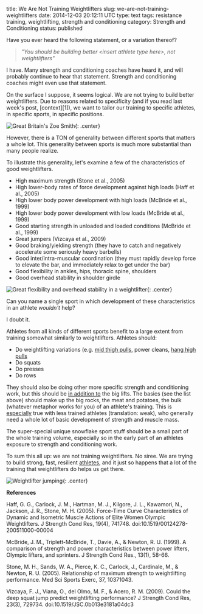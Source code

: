 title: We Are Not Training Weightlifters
slug: we-are-not-training-weightlifters
date: 2014-12-03 20:12:11 UTC
type: text
tags: resistance training, weightlifting, strength and conditioning
category: Strength and Conditioning
status: published

Have you ever heard the following statement, or a variation thereof?

> _"You should be building better <insert athlete type here\>, not weightlifters"_

I have. Many strength and conditioning coaches have heard it, and will probably continue to hear that statement. Strength and conditioning coaches might even use that statement.

On the surface I suppose, it seems logical. We are not trying to build better weightlifters. Due to reasons related to specificity (and if you read last week's post, [context][1]), we want to tailor our training to specific athletes, in specific sports, in specific positions.

![Great Britain's Zoe Smith](/2014/Great-Britains-Zoe-Smith.jpg){: .center}

However, there is a TON of generality between different sports that matters a whole lot. This generality between sports is much more substantial than many people realize.

To illustrate this generality, let's examine a few of the characteristics of good weightlifters.

 * High maximum strength (Stone et al., 2005)
 * High lower-body rates of force development against high loads (Haff et al., 2005)
 * High lower body power development with high loads (McBride et al., 1999)
 * High lower body power development with low loads (McBride et al., 1999)
 * Good starting strength in unloaded and loaded conditions (McBride et al., 1999)
 * Great jumpers (Vizcaya et al., 2009)
 * Good braking/yielding strength (they have to catch and negatively accelerate some seriously heavy barbells)
 * Good inter/intra-muscular coordination (they must rapidly develop force to elevate the bar, and immediately relax to get under the bar)
 * Good flexibility in ankles, hips, thoracic spine, shoulders
 * Good overhead stability in shoulder girdle

![Great flexibility and overhead stability in a weightlifter](/2014/weightlifter_flexibility.jpg){: .center}

Can you name a single sport in which development of these characteristics in an athlete _wouldn't_ help?

I doubt it.

Athletes from all kinds of different sports benefit to a large extent from training somewhat similarly to weightlifters. Athletes should:

 * Do weightlifting variations (e.g. [mid thigh pulls](https://journals.lww.com/nsca-scj/Abstract/2013/12000/The_Midthigh_Pull___Proper_Application_and.8.aspx), power cleans, [hang high pulls](https://journals.lww.com/nsca-jscr/Fulltext/2015/05000/Effect_of_Various_Loads_on_the_Force_Time.19.aspx)
 * Do squats
 * Do presses
 * Do rows

They should also be doing other more specific strength and conditioning work, but this should be <span style="text-decoration: underline;">in addition to</span> the big lifts. The basics (see the list above) should make up the big rocks, the meat and potatoes, the bulk (whatever metaphor works for you) of an athlete's training. This is <span style="text-decoration: underline;">especially</span> true with less trained athletes (translation: weak), who generally need a whole lot of basic development of strength and muscle mass.

The super-special unique snowflake sport stuff should be a small part of the whole training volume, especially so in the early part of an athletes exposure to strength and conditioning work.

To sum this all up: we are not training weightlifters. No siree. We are trying to build strong, fast, resilient <span style="text-decoration: underline;">athletes</span>, and it just so happens that a lot of the training that weightlifters do helps us get there.

![Weightlifter jumping](/2014/weightlifter_jump.jpg){: .center}

**References**

Haff, G. G., Carlock, J. M., Hartman, M. J., Kilgore, J. L., Kawamori, N., Jackson, J. R., Stone, M. H. (2005). Force-Time Curve Characteristics of Dynamic and Isometric Muscle Actions of Elite Women Olympic Weightlifters. J Strength Cond Res, 19(4), 741748. doi:10.1519/00124278-200511000-00004

McBride, J. M., Triplett-McBride, T., Davie, A., & Newton, R. U. (1999). A comparison of strength and power characteristics between power lifters, Olympic lifters, and sprinters. J Strength Cond Res., 13(1), 58-66.

Stone, M. H., Sands, W. A., Pierce, K. C., Carlock, J., Cardinale, M., & Newton, R. U. (2005). Relationship of maximum strength to weightlifting performance. Med Sci Sports Exerc, 37, 10371043.

Vizcaya, F. J., Viana, O., del Olmo, M. F., & Acero, R. M. (2009). Could the deep squat jump predict weightlifting performance? J Strength Cond Res, 23(3), 729734. doi:10.1519/JSC.0b013e3181a04dc3

